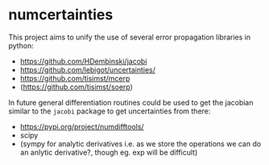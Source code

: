 # numcertainties

This project aims to unify the use of several error propagation libraries in python:

- <https://github.com/HDembinski/jacobi>
- <https://github.com/lebigot/uncertainties/>
- <https://github.com/tisimst/mcerp>
- (<https://github.com/tisimst/soerp>)

In future general differentiation routines could be used to get the jacobian similar to the `jacobi` package to get uncertainties from there:

- <https://pypi.org/project/numdifftools/>
- scipy
- (sympy for analytic derivatives i.e. as we store the operations we can do an anlytic derivative?, though eg. exp will be difficult)
